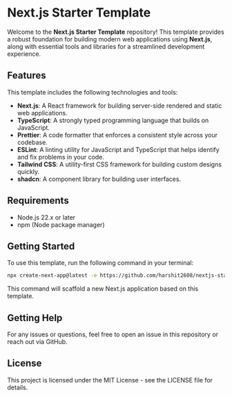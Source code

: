 # Next.js Starter Template

Welcome to the **Next.js Starter Template** repository! This template provides a robust foundation for building modern web applications using **Next.js**, along with essential tools and libraries for a streamlined development experience.

## Features

This template includes the following technologies and tools:

- **Next.js**: A React framework for building server-side rendered and static web applications.
- **TypeScript**: A strongly typed programming language that builds on JavaScript.
- **Prettier**: A code formatter that enforces a consistent style across your codebase.
- **ESLint**: A linting utility for JavaScript and TypeScript that helps identify and fix problems in your code.
- **Tailwind CSS**: A utility-first CSS framework for building custom designs quickly.
- **shadcn**: A component library for building user interfaces.

## Requirements

- Node.js 22.x or later
- npm (Node package manager)

## Getting Started

To use this template, run the following command in your terminal:

```bash
npx create-next-app@latest -e https://github.com/harshit2608/nextjs-starter-template
```

This command will scaffold a new Next.js application based on this template.

## Getting Help

For any issues or questions, feel free to open an issue in this repository or reach out via GitHub.

## License

This project is licensed under the MIT License - see the LICENSE file for details.

